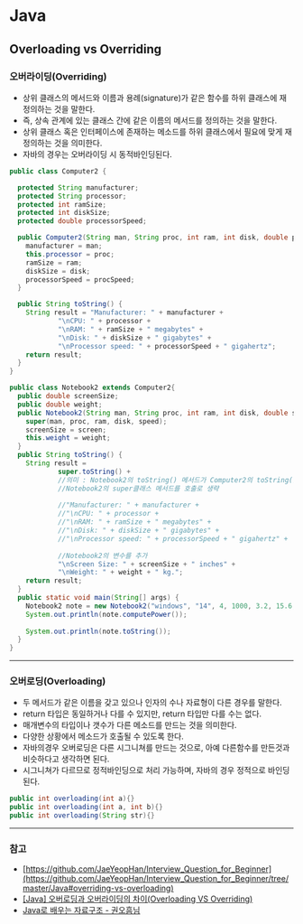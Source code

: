 # Java

## Overloading vs Overriding

### 오버라이딩(Overriding)

- 상위 클래스의 메서드와 이름과 용례(signature)가 같은 함수를 하위 클래스에 재정의하는 것을 말한다.
- 즉, 상속 관계에 있는 클래스 간에 같은 이름의 메서드를 정의하는 것을 말한다.
- 상위 클래스 혹은 인터페이스에 존재하는 메소드를 하위 클래스에서 필요에 맞게 재정의하는 것을 의미한다.
- 자바의 경우는 오버라이딩 시 동적바인딩된다.

```java
public class Computer2 {

  protected String manufacturer; 
  protected String processor; 
  protected int ramSize; 
  protected int diskSize; 
  protected double processorSpeed; 

  public Computer2(String man, String proc, int ram, int disk, double procSpeed) { 
    manufacturer = man; 
    this.processor = proc; 
    ramSize = ram; 
    diskSize = disk; 
    processorSpeed = procSpeed; 
  }

  public String toString() {
    String result = "Manufacturer: " + manufacturer + 
            "\nCPU: " + processor + 
            "\nRAM: " + ramSize + " megabytes" + 
            "\nDisk: " + diskSize + " gigabytes" + 
            "\nProcessor speed: " + processorSpeed + " gigahertz";
    return result;
  }
}

public class Notebook2 extends Computer2{
  public double screenSize;
  public double weight;
  public Notebook2(String man, String proc, int ram, int disk, double speed, double screen, double weight) {
    super(man, proc, ram, disk, speed);
    screenSize = screen;
    this.weight = weight;
  }
  public String toString() {
    String result = 
            super.toString() +
            //의미 : Notebook2의 toString() 메서드가 Computer2의 toString() 메서드를 override 하였다.
            //Notebook2의 super클래스 메서드를 호출로 생략
        
            //"Manufacturer: " + manufacturer + 
            //"\nCPU: " + processor + 
            //"\nRAM: " + ramSize + " megabytes" + 
            //"\nDisk: " + diskSize + " gigabytes" + 
            //"\nProcessor speed: " + processorSpeed + " gigahertz" +
            
            //Notebook2의 변수를 추가
            "\nScreen Size: " + screenSize + " inches" +
            "\nWeight: " + weight + " kg.";
    return result;
  }
  public static void main(String[] args) {
    Notebook2 note = new Notebook2("windows", "14", 4, 1000, 3.2, 15.6, 1.2);
    System.out.println(note.computePower());
    
    System.out.println(note.toString());
  }
}

```

---

### 오버로딩(Overloading)

- 두 메서드가 같은 이름을 갖고 있으나 인자의 수나 자료형이 다른 경우를 말한다.
- return 타입은 동일하거나 다를 수 있지만, return 타입만 다를 수는 없다.
- 매개변수의 타입이나 갯수가 다른 메소드를 만드는 것을 의미한다.
- 다양한 상황에서 메소드가 호출될 수 있도록 한다.
- 자바의경우 오버로딩은 다른 시그니쳐를 만드는 것으로, 아예 다른함수를 만든것과 비슷하다고 생각하면 된다.
- 시그니쳐가 다르므로 정적바인딩으로 처리 가능하며, 자바의 경우 정적으로 바인딩된다.

```java
public int overloading(int a){}
public int overloading(int a, int b){}
public int overloading(String str){}
```

---

### 참고

- [https://github.com/JaeYeopHan/Interview_Question_for_Beginner](https://github.com/JaeYeopHan/Interview_Question_for_Beginner/tree/master/Java#overriding-vs-overloading)
- [[Java] 오버로딩과 오버라이딩의 차이(Overloading VS Overriding)](https://gmlwjd9405.github.io/2018/08/09/java-overloading-vs-overriding.html)
- [Java로 배우는 자료구조 - 권오흠님](https://github.com/newbieccc/TIL-Today-I-Learned-/blob/ce13cee8ceb34ed164835da541d196875ec5a2d0/Java/Algorithms_to_learn_in_Java/07.inheritance/07_2.md)
